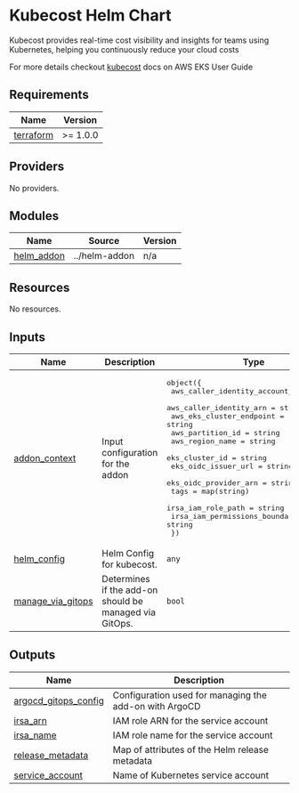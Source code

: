 # Kubecost Helm Chart
Kubecost provides real-time cost visibility and insights for teams using Kubernetes, helping you continuously reduce your cloud costs

For more details checkout [kubecost](https://docs.aws.amazon.com/eks/latest/userguide/cost-monitoring.html) docs on AWS EKS User Guide

<!-- BEGINNING OF PRE-COMMIT-TERRAFORM DOCS HOOK -->
## Requirements

| Name | Version |
|------|---------|
| <a name="requirement_terraform"></a> [terraform](#requirement\_terraform) | >= 1.0.0 |

## Providers

No providers.

## Modules

| Name | Source | Version |
|------|--------|---------|
| <a name="module_helm_addon"></a> [helm\_addon](#module\_helm\_addon) | ../helm-addon | n/a |

## Resources

No resources.

## Inputs

| Name | Description | Type | Default | Required |
|------|-------------|------|---------|:--------:|
| <a name="input_addon_context"></a> [addon\_context](#input\_addon\_context) | Input configuration for the addon | <pre>object({<br/>    aws_caller_identity_account_id = string<br/>    aws_caller_identity_arn        = string<br/>    aws_eks_cluster_endpoint       = string<br/>    aws_partition_id               = string<br/>    aws_region_name                = string<br/>    eks_cluster_id                 = string<br/>    eks_oidc_issuer_url            = string<br/>    eks_oidc_provider_arn          = string<br/>    tags                           = map(string)<br/>    irsa_iam_role_path             = string<br/>    irsa_iam_permissions_boundary  = string<br/>  })</pre> | n/a | yes |
| <a name="input_helm_config"></a> [helm\_config](#input\_helm\_config) | Helm Config for kubecost. | `any` | `{}` | no |
| <a name="input_manage_via_gitops"></a> [manage\_via\_gitops](#input\_manage\_via\_gitops) | Determines if the add-on should be managed via GitOps. | `bool` | `false` | no |

## Outputs

| Name | Description |
|------|-------------|
| <a name="output_argocd_gitops_config"></a> [argocd\_gitops\_config](#output\_argocd\_gitops\_config) | Configuration used for managing the add-on with ArgoCD |
| <a name="output_irsa_arn"></a> [irsa\_arn](#output\_irsa\_arn) | IAM role ARN for the service account |
| <a name="output_irsa_name"></a> [irsa\_name](#output\_irsa\_name) | IAM role name for the service account |
| <a name="output_release_metadata"></a> [release\_metadata](#output\_release\_metadata) | Map of attributes of the Helm release metadata |
| <a name="output_service_account"></a> [service\_account](#output\_service\_account) | Name of Kubernetes service account |
<!-- END OF PRE-COMMIT-TERRAFORM DOCS HOOK -->
